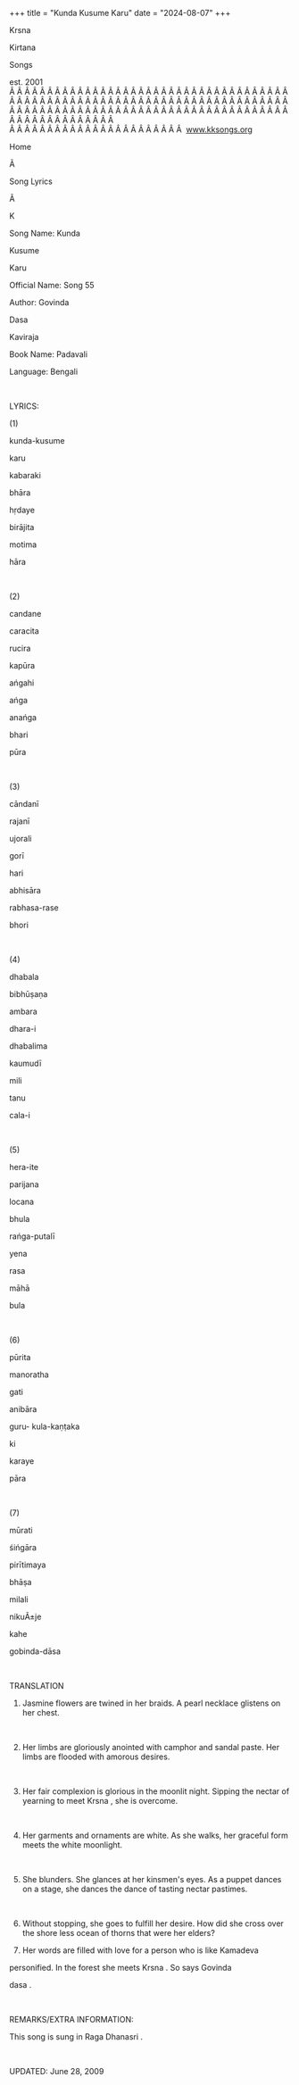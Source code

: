+++ 
title = "Kunda Kusume Karu"
date = "2024-08-07"
+++

Krsna
 
Kirtana
 
Songs

est. 2001
Â Â Â Â Â Â Â Â Â Â Â Â Â Â Â Â Â Â Â Â Â Â Â Â Â Â Â Â Â Â Â Â Â Â Â Â Â Â Â Â Â Â Â Â Â Â Â Â Â Â Â Â Â Â Â Â Â Â Â Â Â Â Â Â Â Â Â Â Â Â Â Â Â Â Â Â Â Â Â Â Â Â Â Â Â Â Â Â Â Â Â Â Â Â Â Â Â Â Â Â Â Â Â Â Â Â Â Â Â Â Â Â Â Â Â Â Â Â Â Â Â Â Â Â Â  
Â Â Â Â Â Â Â Â Â Â Â Â Â Â Â Â Â Â Â Â Â Â Â  
www.kksongs.org








Home


Ã 
 
Song Lyrics
 
Ã 
 
K


Song Name: 
Kunda
 
Kusume
 
Karu


Official Name: Song 55


Author: 
Govinda
 
Dasa
 
Kaviraja


Book Name: 
Padavali


Language: 
Bengali


 


LYRICS:


(1)


kunda-kusume
 
karu
 
kabaraki
 
bhāra


hṛdaye
 
birājita
 
motima
 
hāra


 


(2)


candane
 
caracita
 
rucira
 
kapūra


ańgahi
 
ańga
 
anańga
 
bhari
 
pūra


 


(3)


cāndanī


rajanī
 
ujorali
 
gorī


hari
 
abhisāra
 
rabhasa-rase
 
bhori


 


(4)


dhabala
 
bibhūṣaṇa
 
ambara


dhara-i


dhabalima
 
kaumudī
 
mili
 
tanu
 
cala-i


 


(5)


hera-ite
 
parijana
 
locana
 
bhula


rańga-putalī
 
yena
 
rasa
 
māhā
 
bula


 


(6)


pūrita
 
manoratha
 
gati
 
anibāra


guru-
kula-kaṇṭaka
 
ki
 
karaye


pāra


 


(7)


mūrati
 
śińgāra
 
pirītimaya


bhāṣa


milali
 
nikuÃ±je
 
kahe
 
gobinda-dāsa


 


TRANSLATION


1) Jasmine flowers are
twined in her braids. A pearl necklace glistens on her chest.


 


2) Her limbs are gloriously
anointed with camphor and sandal paste. Her limbs are flooded with amorous
desires.


 


3) Her fair complexion is
glorious in the moonlit night. Sipping the nectar of yearning to meet 
Krsna
, she is overcome.


 


4) Her garments and
ornaments are white. As she walks, her graceful form meets the white moonlight.


 


5) She blunders. She
glances at her kinsmen's eyes. As a puppet dances on a stage, she dances the
dance of tasting nectar pastimes.


 


6) Without stopping, she
goes to fulfill her desire. How did she cross over the shore less ocean of
thorns that were her elders?



7) Her words are filled with love for a person who is like 
Kamadeva

personified. In the forest she meets 
Krsna
. So says 
Govinda
 
dasa
.


 


REMARKS/EXTRA INFORMATION:


This
song is sung in Raga 
Dhanasri
.


 


UPDATED:
 June 28, 2009